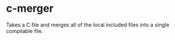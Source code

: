 # c-merger
Takes a C file and merges all of the local included files into a single compilable file.
